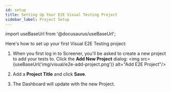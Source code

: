 ```yaml
---
id: setup
title: Setting Up Your E2E Visual Testing Project
sidebar_label: Project Setup
---
```


import useBaseUrl from '@docusaurus/useBaseUrl';

Here's how to set up your first Visual E2E Testing project:

1. When you first log in to Screener, you'll be asked to create a new project to add your tests to. Click the **Add New Project** dialog:
<img src={useBaseUrl('img/visual/e2e-add-project.png')} alt="Add E2E Project"/>

2. Add a **Project Title** and click **Save**.

3. The Dashboard will update with the new Project.

